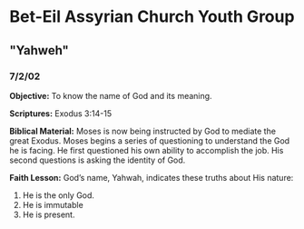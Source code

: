 # Bet-Eil Assyrian Church Youth Group

## "Yahweh"

### 7/2/02

**Objective:** To know the name of God and its meaning.

**Scriptures:** Exodus 3:14-15

**Biblical Material:** Moses is now being instructed by God to mediate the great Exodus. Moses begins a series of questioning to understand the God he is facing. He first questioned his own ability to accomplish the job. His second questions is asking the identity of God.

**Faith Lesson:** God’s name, Yahwah, indicates these truths about His nature:

1. He is the only God.
1. He is immutable
1. He is present.
